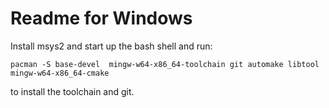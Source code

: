 # Readme for Windows

Install msys2 and start up the bash shell and run:

```
pacman -S base-devel  mingw-w64-x86_64-toolchain git automake libtool mingw-w64-x86_64-cmake
```

to install the toolchain and git.




